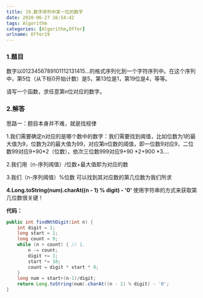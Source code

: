 ```yaml
---
title: 19.数字序列中某一位的数字
date: 2020-06-27 16:54:42
tags: Algorithm
categories: [Algorithm,Offer]
urlname: Offer19
---
```


### 1.题目

数字以0123456789101112131415…的格式序列化到一个字符序列中。在这个序列中，第5位（从下标0开始计数）是5，第13位是1，第19位是4，等等。

请写一个函数，求任意第n位对应的数字。

### 2.解答

思路一：题目本身并不难，就是找规律

1.我们需要确定n对应的是哪个数中的数字：我们需要找到阈值，比如位数为1的最大值为9，位数为2的最大值为99，对应第n位数的阈值，即一位数9对应9，二位数99对应9+90*2（位数），依次三位数999对应9+90 *2+900 *3....

2.我们用（n-序列阈值）/位数+最大值即为对应的数

3.我们（n-序列阈值）%位数 可以找到其对应数的第几位数为我们所求

**4.Long.toString(num).charAt((n - 1) % digit) - '0'** 使用字符串的方式来获取第几位数很关键！

**代码：**

```java
public int findNthDigit(int n) {
    int digit = 1;
    long start = 1;
    long count = 9;
    while (n > count) { // 1.
        n -= count;
        digit += 1;
        start *= 10;
        count = digit * start * 9;
    }
    long num = start+(n-1)/digit;
    return Long.toString(num).charAt((n - 1) % digit) - '0';
}
```